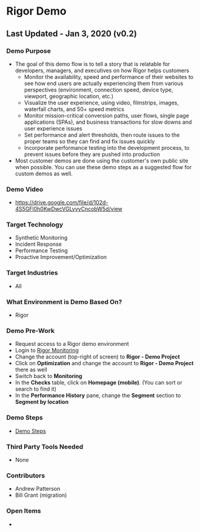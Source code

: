 # Rigor Demo

## Last Updated - Jan 3, 2020 (v0.2)

### Demo Purpose
* The goal of this demo flow is to tell a story that is relatable for developers, managers, and executives on how Rigor helps customers
  * Monitor the availability, speed and performance of their websites to see how end users are actually experiencing them from various perspectives (environment, connection speed, device type, viewport, geographic location, etc.)
  * Visualize the user experience, using video, filmstrips, images, waterfall charts, and 50+ speed metrics
  * Monitor mission-critical conversion paths, user flows, single page applications (SPAs), and business transactions for slow downs and user experience issues
  * Set performance and alert thresholds, then route issues to the proper teams so they can find and fix issues quickly
  * Incorporate performance testing into the development process, to prevent issues before they are pushed into production
* Most customer demos are done using the customer's own public site when possible. You can use these demo steps as a suggested flow for custom demos as well.

### Demo Video
* https://drive.google.com/file/d/102d-4S5GFl0h0KwDwcVGLvvyCncobW5d/view

### Target Technology
* Synthetic Monitoring
* Incident Response
* Performance Testing
* Proactive Improvement/Optimization
  
### Target Industries
* All

### What Environment is Demo Based On?
* Rigor

### Demo Pre-Work
* Request access to a Rigor demo environment
* Login to <a href="https://monitoring.rigor.com">Rigor Monitoring</a>
* Change the account (top-right of screen) to **Rigor - Demo Project**
* Click on **Optimization** and change the account to **Rigor - Demo Project** there as well
* Switch back to **Monitoring**
* In the **Checks** table, click on **Homepage (mobile)**. (You can sort or search to find it)
* In the **Performance History** pane, change the **Segment** section to **Segment by location**

### Demo Steps
* [Demo Steps](DemoSteps.md)

### Third Party Tools Needed
* None

### Contributors
* Andrew Patterson
* Bill Grant (migration)

### Open Items
* 
